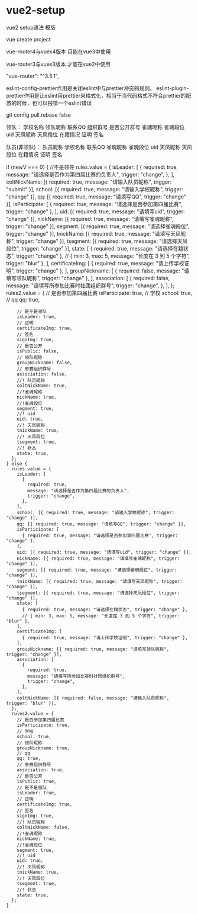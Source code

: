 # vue2-setup
vue2 setup语法 模版

vue create project

vue-router4与vuex4版本 只能在vue3中使用

vue-router3与vuex3版本 才能在vue2中使用


"vue-router": "^3.5.1",

eslint-config-prettier作用是关闭eslint中与prettier冲突的规则。
eslint-plugin-prettier作用是让eslint用prettier来格式化，相当于当代码格式不符合prettier的配置的时候，也可以报错一个eslint错误


git config pull.rebase false



领队： 学校名称 领队昵称  联系QQ 组织群号 是否公开群号  雀魂昵称 雀魂段位 uid 天凤昵称 天凤段位 在籍情况  证明  签名

队员(非领队)： 队员昵称 学校名称 联系QQ 雀魂昵称 雀魂段位 uid 天凤昵称 天凤段位 在籍情况 证明  签名





 if (newV === 0) {
      //不是领导
      rules.value = {
        isLeader: [
          {
            required: true,
            message: "请选择是否作为第四届比赛的负责人",
            trigger: "change",
          },
        ],
        coltNickName: [{ required: true, message: "请输入队员昵称", trigger: "submit" }],
        school: [{ required: true, message: "请输入学校昵称", trigger: "change" }],
        qq: [{ required: true, message: "请填写QQ", trigger: "change" }],
        isParticipate: [
          { required: true, message: "请选择是否参加第四届比赛", trigger: "change" },
        ],
        uid: [{ required: true, message: "请填写uid", trigger: "change" }],
        nickName: [{ required: true, message: "请填写雀魂昵称", trigger: "change" }],
        segment: [{ required: true, message: "请选择雀魂段位", trigger: "change" }],
        tnickName: [{ required: true, message: "请填写天凤昵称", trigger: "change" }],
        tsegment: [{ required: true, message: "请选择天凤段位", trigger: "change" }],
        state: [
          { required: true, message: "请选择在籍状态", trigger: "change" },
          // { min: 3, max: 5, message: "长度在 3 到 5 个字符", trigger: "blur" },
        ],
        certificateImg: [
          { required: true, message: "请上传学校证明", trigger: "change" },
        ],
        groupNickname: [
          { required: false, message: "请填写领队昵称", trigger: "change" },
        ],
        association: [
          {
            required: false,
            message: "请填写所参加比赛时社团组织群号",
            trigger: "change",
          },
        ],
      };
      rules2.value = {
        // 是否参加第四届比赛
        isParticipate: true,
        // 学校
        school: true,
        // qq
        qq: true,

        // 是不是领队
        isLeader: true,
        // 证明
        certificateImg: true,
        // 签名
        signImg: true,
        // 是否公开
        isPublic: false,
        // 领队昵称
        groupNickname: false,
        // 参赛组织群号
        association: false,
        //! 队员昵称
        coltNickName: true,
        //!雀魂昵称
        nickName: true,
        //!雀魂段位
        segment: true,
        //! uid
        uid: true,
        //! 天凤昵称
        tnickName: true,
        //! 天凤段位
        tsegment: true,
        //! 状态
        state: true,
      };
    } else {
      rules.value = {
        isLeader: [
          {
            required: true,
            message: "请选择是否作为第四届比赛的负责人",
            trigger: "change",
          },
        ],
        school: [{ required: true, message: "请输入学校昵称", trigger: "change" }],
        qq: [{ required: true, message: "请填写QQ", trigger: "change" }],
        isParticipate: [
          { required: true, message: "请选择是否参加第四届比赛", trigger: "change" },
        ],
        uid: [{ required: true, message: "请填写uid", trigger: "change" }],
        nickName: [{ required: true, message: "请填写雀魂昵称", trigger: "change" }],
        segment: [{ required: true, message: "请选择雀魂段位", trigger: "change" }],
        tnickName: [{ required: true, message: "请填写天凤昵称", trigger: "change" }],
        tsegment: [{ required: true, message: "请选择天凤段位", trigger: "change" }],
        state: [
          { required: true, message: "请选择在籍状态", trigger: "change" },
          // { min: 3, max: 5, message: "长度在 3 到 5 个字符", trigger: "blur" },
        ],
        certificateImg: [
          { required: true, message: "请上传学校证明", trigger: "change" },
        ],
        groupNickname: [{ required: true, message: "请填写领队昵称", trigger: "change" }],
        association: [
          {
            required: true,
            message: "请填写所参加比赛时社团组织群号",
            trigger: "change",
          },
        ],
        coltNickName: [{ required: false, message: "请输入队员昵称", trigger: "blur" }],
      };
      rules2.value = {
        // 是否参加第四届比赛
        isParticipate: true,
        // 学校
        school: true,
        // 领队昵称
        groupNickname: true,
        // qq
        qq: true,
        // 参赛组织群号
        association: true,
        // 是否公开
        isPublic: true,
        // 是不是领队
        isLeader: true,
        // 证明
        certificateImg: true,
        // 签名
        signImg: true,
        //! 队员昵称
        coltNickName: false,
        //!雀魂昵称
        nickName: true,
        //!雀魂段位
        segment: true,
        //! uid
        uid: true,
        //! 天凤昵称
        tnickName: true,
        //! 天凤段位
        tsegment: true,
        //! 状态
        state: true,
      };
    }